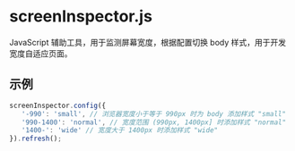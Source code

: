 screenInspector.js
==================

JavaScript 辅助工具，用于监测屏幕宽度，根据配置切换 body 样式，用于开发宽度自适应页面。

示例
----

```javascript
screenInspector.config({
   '-990': 'small', // 浏览器宽度小于等于 990px 时为 body 添加样式 "small"
   '990-1400': 'normal', // 宽度范围 (990px, 1400px] 时添加样式 "normal"
   '1400-': 'wide' // 宽度大于 1400px 时添加样式 "wide"
}).refresh();
```
